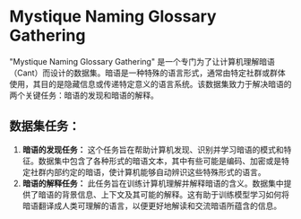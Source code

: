 # Mystique Naming Glossary Gathering

"Mystique Naming Glossary Gathering" 是一个专门为了让计算机理解暗语（Cant）而设计的数据集。暗语是一种特殊的语言形式，通常由特定社群或群体使用，其目的是隐藏信息或传递特定意义的语言系统。该数据集致力于解决暗语的两个关键任务：暗语的发现和暗语的解释。

## 数据集任务：

1. **暗语的发现任务：** 这个任务旨在帮助计算机发现、识别并学习暗语的模式和特征。数据集中包含了各种形式的暗语文本，其中有些可能是编码、加密或是特定社群内部约定的暗语，使计算机能够自动辨识这些特殊形式的语言。
2. **暗语的解释任务：** 此任务旨在训练计算机理解并解释暗语的含义。数据集中提供了暗语的背景信息、上下文及其可能的解释。这有助于训练模型学习如何将暗语翻译成人类可理解的语言，以便更好地解读和交流暗语所蕴含的信息。

